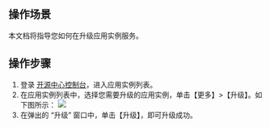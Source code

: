 ## 操作场景
本文档将指导您如何在升级应用实例服务。


## 操作步骤
1. 登录 [开源中心控制台](https://console.cloud.tencent.com/oac)，进入应用实例列表。
2. 在应用实例列表中，选择您需要升级的应用实例，单击【更多】>【升级】。如下图所示：
![](https://main.qcloudimg.com/raw/72c3e0b4b449e34c12231b7c15cef01e.png)
3. 在弹出的 “升级” 窗口中，单击【升级】，即可升级成功。




